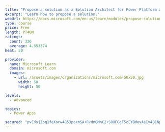 ```yaml
---
title: "Propose a solution as a Solution Architect for Power Platform and Dynamics 365"
excerpt: "Learn how to propose a solution."
webUrl: https://docs.microsoft.com/en-us/learn/modules/propose-solution/
type: course
price: Free
length: PT40M
ratings:
  count: 326
  average: 4.653374
heat: 50

provider:
  name: Microsoft Learn
  domain: microsoft.com
  images:
    - url: /assets/images/organizations/microsoft.com-50x50.jpg
      width: 50
      height: 50

levels:
  - Advanced

topics:
  - Power Apps

secured: "pvEdsjZoq1feXorw4853po+mSA+RvdnGMnC2+S08FGgF5cEYBdevAeIv4B1NpyIDWIuUgDpRnrYgyFTjOQbAcq3CyFyEp4CITVZ32fvTj+BoLd1bIhrUyumFC9h2P1X8xkHT3Tr7AangbOpFqaunMFGYFjmLmHLFC2A3axiVs5GsSh+m7Juc8P7LgZ1rSg4iQVtfKUwyhc1fSwRLJXZn6z8jd+RPdLyNXG55qDGjCfAlrgh4Urb3HPWiBvOQn0bwAr2wn1IXRAlJsjazRUB42ozdPkhejU77zasmQ8kn4kwMrgSWeLC1HwqbMLWUcad27yGeVpxoSRlIcfNii73ymedMOR9ZkdTXGpHzaMeVKhGO4xLBiXfmFlw9vsIcvUtfrQRbyIIsN+FTI8rspHaK3wcnya6Abh0/g+lQB0XfC2s=;mn6bGlr0Zg16pX1TYhbNsQ=="
---
```


